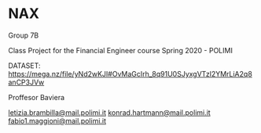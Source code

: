 # NAX

Group 7B

Class Project for the Financial Engineer course Spring 2020 - POLIMI

DATASET:
https://mega.nz/file/yNd2wKJI#OvMaGcIrh_8q91U0SJyxgVTzl2YMrLiA2q8anCP3JVw

Proffesor Baviera

letizia.brambilla@mail.polimi.it
konrad.hartmann@mail.polimi.it
fabio1.maggioni@mail.polimi.it